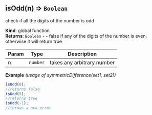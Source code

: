 <a name="isOdd"></a>

## isOdd(n) ⇒ <code>Boolean</code>

check if all the digits of the number is odd

**Kind**: global function  
**Returns**: <code>Boolean</code> - - false if any of the digits of the number is even, otherwise it will return true

| Param | Type                | Description                |
| ----- | ------------------- | -------------------------- |
| n     | <code>number</code> | takes any arbitrary number |

**Example** _(usage of symmetricDifference(set1, set2))_

```js
isOdd(0);
//returns false
isOdd(5);
//returns true
isOdd(-1);
//throws a new error
```
